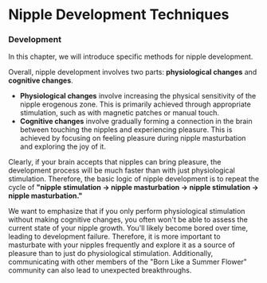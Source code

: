 # Nipple Development Techniques

### Development



In this chapter, we will introduce specific methods for nipple development.

Overall, nipple development involves two parts: **physiological changes** and **cognitive changes**.

- **Physiological changes** involve increasing the physical sensitivity of the nipple erogenous zone. This is primarily achieved through appropriate stimulation, such as with magnetic patches or manual touch.
- **Cognitive changes** involve gradually forming a connection in the brain between touching the nipples and experiencing pleasure. This is achieved by focusing on feeling pleasure during nipple masturbation and exploring the joy of it.

Clearly, if your brain accepts that nipples can bring pleasure, the development process will be much faster than with just physiological stimulation. Therefore, the basic logic of nipple development is to repeat the cycle of **"nipple stimulation → nipple masturbation → nipple stimulation → nipple masturbation."**

We want to emphasize that if you only perform physiological stimulation without making cognitive changes, you often won't be able to assess the current state of your nipple growth. You'll likely become bored over time, leading to development failure. Therefore, it is more important to masturbate with your nipples frequently and explore it as a source of pleasure than to just do physiological stimulation. Additionally, communicating with other members of the "Born Like a Summer Flower" community can also lead to unexpected breakthroughs.